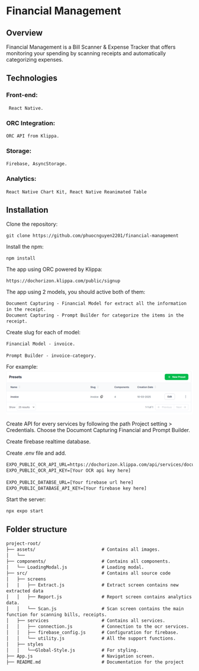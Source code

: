 # Financial Management

## Overview

Financial Management is a Bill Scanner & Expense Tracker that offers monitoring your spending by scanning receipts and automatically categorizing expenses. 

## Technologies

### Front-end:
     React Native.
### ORC Integration: 
    ORC API from Klippa.
### Storage: 
    Firebase, AsyncStorage.
### Analytics: 
    React Native Chart Kit, React Native Reanimated Table

## Installation

Clone the repository:

    git clone https://github.com/phuocnguyen2201/financial-management

Install the npm:

    npm install

The app using ORC powered by Klippa:

    https://dochorizon.klippa.com/public/signup

The app using 2 models, you should active both of them:

    Document Capturing - Financial Model for extract all the information in the receipt.
    Document Capturing - Prompt Builder for categorize the items in the receipt.

Create slug for each of model:

    Financial Model - invoice.
    
    Prompt Builder - invoice-category.

For example:
![Financial model's slug](/assets/financial-model-slug.PNG)

Create API for every services by following the path Project setting > Credentials. Choose the Documont Capturing Financial and Prompt Builder.

Create firebase realtime database.

Create .env file and add.

    EXPO_PUBLIC_OCR_API_URL=https://dochorizon.klippa.com/api/services/document_capturing/v1
    EXPO_PUBLIC_OCR_API_KEY=[Your OCR api key here]

    EXPO_PUBLIC_DATABSE_URL=[Your firebase url here]
    EXPO_PUBLIC_DATABASE_API_KEY=[Your firebase key here]


Start the server:

    npx expo start


## Folder structure
```
project-root/
├── assets/                         # Contains all images.
│   └── 
├── components/                     # Contains all components.
│   └── LoadingModal.js             # Loading modal.
├── src/                            # Contains all source code
│   ├── screens
│   |   ├── Extract.js              # Extract screen contains new extracted data 
│   │   ├── Report.js               # Report screen contains analytics data.
│   │   └── Scan.js                 # Scan screen contains the main function for scanning bills, receipts.
│   ├── services                    # Contains all services.
│   │   ├── connection.js           # Connection to the ocr services.
│   │   ├── firebase_config.js      # Configuration for firebase.
│   │   └── utility.js              # All the support functions.
│   ├── styles
│   │   └──Global-Style.js          # For styling.
├── App.js                          # Navigation screen.
├── README.md                       # Documentation for the project
```
